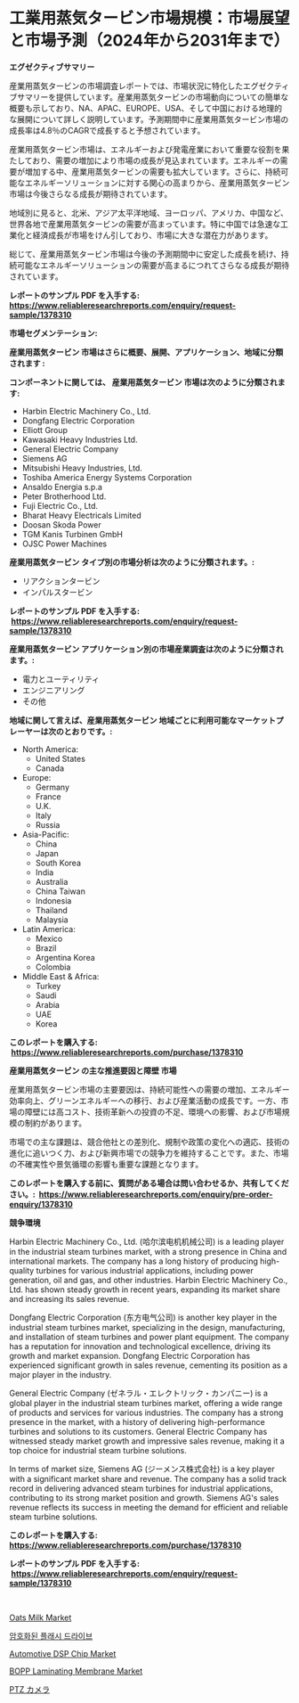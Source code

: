 <p><h1>工業用蒸気タービン市場規模：市場展望と市場予測（2024年から2031年まで）</h1></p><p><strong>エグゼクティブサマリー</strong></p>
<p><p>産業用蒸気タービンの市場調査レポートでは、市場状況に特化したエグゼクティブサマリーを提供しています。産業用蒸気タービンの市場動向についての簡単な概要も示しており、NA、APAC、EUROPE、USA、そして中国における地理的な展開について詳しく説明しています。予測期間中に産業用蒸気タービン市場の成長率は4.8％のCAGRで成長すると予想されています。</p><p>産業用蒸気タービン市場は、エネルギーおよび発電産業において重要な役割を果たしており、需要の増加により市場の成長が見込まれています。エネルギーの需要が増加する中、産業用蒸気タービンの需要も拡大しています。さらに、持続可能なエネルギーソリューションに対する関心の高まりから、産業用蒸気タービン市場は今後さらなる成長が期待されています。</p><p>地域別に見ると、北米、アジア太平洋地域、ヨーロッパ、アメリカ、中国など、世界各地で産業用蒸気タービンの需要が高まっています。特に中国では急速な工業化と経済成長が市場をけん引しており、市場に大きな潜在力があります。</p><p>総じて、産業用蒸気タービン市場は今後の予測期間中に安定した成長を続け、持続可能なエネルギーソリューションの需要が高まるにつれてさらなる成長が期待されています。</p></p>
<p><strong>レポートのサンプル PDF を入手する: <a href="https://www.reliableresearchreports.com/enquiry/request-sample/1378310">https://www.reliableresearchreports.com/enquiry/request-sample/1378310</a></strong></p>
<p><strong>市場セグメンテーション:</strong></p>
<p><strong> 産業用蒸気タービン 市場はさらに概要、展開、アプリケーション、地域に分類されます :</strong></p>
<p><strong>コンポーネントに関しては、 産業用蒸気タービン 市場は次のように分類されます: &nbsp;</strong></p>
<p><ul><li>Harbin Electric Machinery Co., Ltd.</li><li>Dongfang Electric Corporation</li><li>Elliott Group</li><li>Kawasaki Heavy Industries Ltd.</li><li>General Electric Company</li><li>Siemens AG</li><li>Mitsubishi Heavy Industries, Ltd.</li><li>Toshiba America Energy Systems Corporation</li><li>Ansaldo Energia s.p.a</li><li>Peter Brotherhood Ltd.</li><li>Fuji Electric Co., Ltd.</li><li>Bharat Heavy Electricals Limited</li><li>Doosan Skoda Power</li><li>TGM Kanis Turbinen GmbH</li><li>OJSC Power Machines</li></ul></p>
<p><strong> 産業用蒸気タービン タイプ別の市場分析は次のように分類されます。:</strong></p>
<p><ul><li>リアクションタービン</li><li>インパルスタービン</li></ul></p>
<p><strong>レポートのサンプル PDF を入手する: &nbsp;<a href="https://www.reliableresearchreports.com/enquiry/request-sample/1378310">https://www.reliableresearchreports.com/enquiry/request-sample/1378310</a></strong></p>
<p><strong> 産業用蒸気タービン アプリケーション別の市場産業調査は次のように分類されます。:</strong></p>
<p><ul><li>電力とユーティリティ</li><li>エンジニアリング</li><li>その他</li></ul></p>
<p><strong>地域に関して言えば、産業用蒸気タービン 地域ごとに利用可能なマーケットプレーヤーは次のとおりです。:</strong></p>
<p><ul>
    <li>
        North America:
        <ul>
            <li>United States</li>
            <li>Canada</li>
        </ul>
    </li>
    <li>
        Europe:
        <ul>
            <li>Germany</li>
            <li>France</li>
            <li>U.K.</li>
            <li>Italy</li>
            <li>Russia</li>
        </ul>
    </li>
    <li>
        Asia-Pacific:
        <ul>
            <li>China</li>
            <li>Japan</li>
            <li>South Korea</li>
            <li>India</li>
            <li>Australia</li>
            <li>China Taiwan</li>
            <li>Indonesia</li>
            <li>Thailand</li>
            <li>Malaysia</li>
        </ul>
    </li>
    <li>
        Latin America:
        <ul>
            <li>Mexico</li>
            <li>Brazil</li>
            <li>Argentina Korea</li>
            <li>Colombia</li>
        </ul>
    </li>
    <li>
        Middle East & Africa:
        <ul>
            <li>Turkey</li>
            <li>Saudi</li>
            <li>Arabia</li>
            <li>UAE</li>
            <li>Korea</li>
        </ul>
    </li>
    </ul></p>
<p><strong>このレポートを購入する: &nbsp;<a href="https://www.reliableresearchreports.com/purchase/1378310">https://www.reliableresearchreports.com/purchase/1378310</a></strong></p>
<p><strong>産業用蒸気タービン の主な推進要因と障壁 市場</strong></p>
<p><p>産業用蒸気タービン市場の主要要因は、持続可能性への需要の増加、エネルギー効率向上、グリーンエネルギーへの移行、および産業活動の成長です。一方、市場の障壁には高コスト、技術革新への投資の不足、環境への影響、および市場規模の制約があります。</p><p>市場での主な課題は、競合他社との差別化、規制や政策の変化への適応、技術の進化に追いつく力、および新興市場での競争力を維持することです。また、市場の不確実性や景気循環の影響も重要な課題となります。</p></p>
<p><strong>このレポートを購入する前に、質問がある場合は問い合わせるか、共有してください。:&nbsp; <a href="https://www.reliableresearchreports.com/enquiry/pre-order-enquiry/1378310">https://www.reliableresearchreports.com/enquiry/pre-order-enquiry/1378310</a></strong></p>
<p><strong>競争環境</strong></p>
<p><p>Harbin Electric Machinery Co., Ltd. (哈尔滨电机机械公司) is a leading player in the industrial steam turbines market, with a strong presence in China and international markets. The company has a long history of producing high-quality turbines for various industrial applications, including power generation, oil and gas, and other industries. Harbin Electric Machinery Co., Ltd. has shown steady growth in recent years, expanding its market share and increasing its sales revenue.</p><p>Dongfang Electric Corporation (东方电气公司) is another key player in the industrial steam turbines market, specializing in the design, manufacturing, and installation of steam turbines and power plant equipment. The company has a reputation for innovation and technological excellence, driving its growth and market expansion. Dongfang Electric Corporation has experienced significant growth in sales revenue, cementing its position as a major player in the industry.</p><p>General Electric Company (ゼネラル・エレクトリック・カンパニー) is a global player in the industrial steam turbines market, offering a wide range of products and services for various industries. The company has a strong presence in the market, with a history of delivering high-performance turbines and solutions to its customers. General Electric Company has witnessed steady market growth and impressive sales revenue, making it a top choice for industrial steam turbine solutions.</p><p>In terms of market size, Siemens AG (ジーメンス株式会社) is a key player with a significant market share and revenue. The company has a solid track record in delivering advanced steam turbines for industrial applications, contributing to its strong market position and growth. Siemens AG's sales revenue reflects its success in meeting the demand for efficient and reliable steam turbine solutions.</p></p>
<p><strong>このレポートを購入する: &nbsp; <a href="https://www.reliableresearchreports.com/purchase/1378310">https://www.reliableresearchreports.com/purchase/1378310</a></strong></p>
<p><strong>レポートのサンプル PDF を入手する: &nbsp;<a href="https://www.reliableresearchreports.com/enquiry/request-sample/1378310">https://www.reliableresearchreports.com/enquiry/request-sample/1378310</a></strong><strong></strong></p>
<p>&nbsp;</p>
<p><p><a href="https://view.publitas.com/reportprime-1/decoding-the-oats-milk-market-a-deep-dive-into-the-latest-market-trends-market-segmentation-and-competitive-analysis/">Oats Milk Market</a></p><p><a href="https://github.com/sougarounis/Market-Research-Report-List-3/blob/main/3285436108.md">암호화된 플래시 드라이브</a></p><p><a href="https://spotless-saver-8fd.notion.site/Automotive-DSP-Chip-Market-Size-and-Examines-its-Market-Scope-with-a-Primary-Focus-on-Growth-Oppor-b8bbe8e8ebc648e89c4ef1c400781c70">Automotive DSP Chip Market</a></p><p><a href="https://github.com/julyju69/Market-Research-Report-List-2/blob/main/bopp-laminating-membrane-market.md">BOPP Laminating Membrane Market</a></p><p><a href="https://medium.com/@novastamm2023/ptz%E3%82%AB%E3%83%A1%E3%83%A9%E5%B8%82%E5%A0%B4%E5%88%86%E6%9E%90-%E3%81%9D%E3%81%AEcagr-%E5%B8%82%E5%A0%B4%E3%82%BB%E3%82%B0%E3%83%A1%E3%83%B3%E3%83%86%E3%83%BC%E3%82%B7%E3%83%A7%E3%83%B3-%E3%81%8A%E3%82%88%E3%81%B3%E3%82%B0%E3%83%AD%E3%83%BC%E3%83%90%E3%83%AB%E6%A5%AD%E7%95%8C%E6%A6%82%E8%A6%81-dc6761a98891">PTZ カメラ</a></p></p>